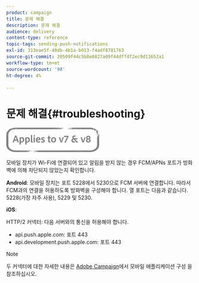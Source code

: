```yaml
---
product: campaign
title: 문제 해결
description: 문제 해결
audience: delivery
content-type: reference
topic-tags: sending-push-notifications
exl-id: 313eae5f-40db-4b1a-b013-f4adf8781763
source-git-commit: 20509f44c5b8e0827a09f44dffdf2ec9d11652a1
workflow-type: tm+mt
source-wordcount: '98'
ht-degree: 4%

---
```


# 문제 해결{#troubleshooting}

![](../../assets/common.svg)

모바일 장치가 Wi-Fi에 연결되어 있고 알림을 받지 않는 경우 FCM/APNs 포트가 방화벽에 의해 차단되지 않았는지 확인합니다.

**Android**: 모바일 장치는 포트 5228에서 5230으로 FCM 서버에 연결합니다. 따라서 FCM과의 연결을 허용하도록 방화벽을 구성해야 합니다. 열 포트는 다음과 같습니다. 5228(가장 자주 사용), 5229 및 5230.

**iOS**:

HTTP/2 커넥터: 다음 서버와의 통신을 허용해야 합니다.

* api.push.apple.com: 포트 443
* api.development.push.apple.com: 포트 443

>[!NOTE]
>
>두 커넥터에 대한 자세한 내용은 [Adobe Campaign](configuring-the-mobile-application.md)에서 모바일 애플리케이션 구성 을 참조하십시오.
